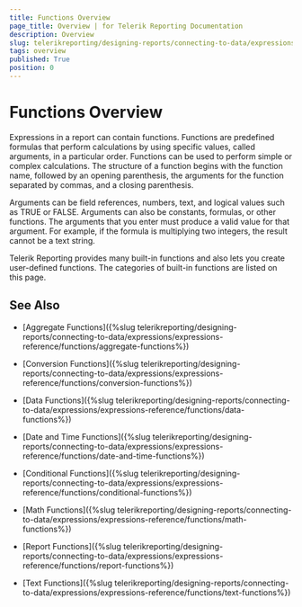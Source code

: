 ```yaml
---
title: Functions Overview
page_title: Overview | for Telerik Reporting Documentation
description: Overview
slug: telerikreporting/designing-reports/connecting-to-data/expressions/expressions-reference/functions/overview
tags: overview
published: True
position: 0
---
```


# Functions Overview



Expressions in a report can contain functions. Functions are predefined formulas that perform calculations by using specific values,      	called arguments, in a particular order. Functions can be used to perform simple or complex calculations. The structure of a function      	begins with the function name, followed by an opening parenthesis, the arguments for the function separated by commas, and a closing      	parenthesis.

Arguments can be field references, numbers, text, and logical values such as TRUE or FALSE. Arguments can also be constants, formulas,     	or other functions. The arguments that you enter must produce a valid value for that argument. For example, if the formula is      	multiplying two integers, the result cannot be a text string.

Telerik Reporting provides many built-in functions and also lets you create user-defined functions. The     	categories of built-in functions are listed on this page.     	

## See Also


 * [Aggregate Functions]({%slug telerikreporting/designing-reports/connecting-to-data/expressions/expressions-reference/functions/aggregate-functions%})

 * [Conversion Functions]({%slug telerikreporting/designing-reports/connecting-to-data/expressions/expressions-reference/functions/conversion-functions%})

 * [Data Functions]({%slug telerikreporting/designing-reports/connecting-to-data/expressions/expressions-reference/functions/data-functions%})

 * [Date and Time Functions]({%slug telerikreporting/designing-reports/connecting-to-data/expressions/expressions-reference/functions/date-and-time-functions%})

 * [Conditional Functions]({%slug telerikreporting/designing-reports/connecting-to-data/expressions/expressions-reference/functions/conditional-functions%})

 * [Math Functions]({%slug telerikreporting/designing-reports/connecting-to-data/expressions/expressions-reference/functions/math-functions%})

 * [Report Functions]({%slug telerikreporting/designing-reports/connecting-to-data/expressions/expressions-reference/functions/report-functions%})

 * [Text Functions]({%slug telerikreporting/designing-reports/connecting-to-data/expressions/expressions-reference/functions/text-functions%})
